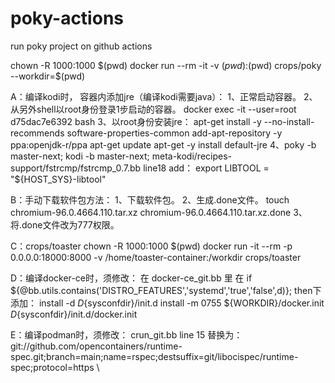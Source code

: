 # poky-actions
run poky project on github actions

chown -R 1000:1000 $(pwd)
docker run --rm -it -v $(pwd):$(pwd) crops/poky --workdir=$(pwd)

A：编译kodi时，
      容器内添加jre（编译kodi需要java）：
	1、正常启动容器。
	2、从另外shell以root身份登录1步启动的容器。
   	 docker exec -it --user=root d75dac7e6392 bash 
	3、以root身份安装jre：
    	apt-get install -y --no-install-recommends software-properties-common
    	add-apt-repository -y ppa:openjdk-r/ppa
    	apt-get update
    	apt-get -y install default-jre
    4、poky -b master-next;
       kodi -b master-next; 
       meta-kodi/recipes-support/fstrcmp/fstrcmp_0.7.bb line18 add：
           export LIBTOOL = "${HOST_SYS}-libtool" 

B：手动下载软件包方法：
	1、下载软件包。
	2、生成.done文件。
   	touch chromium-96.0.4664.110.tar.xz chromium-96.0.4664.110.tar.xz.done
	3、将.done文件改为777权限。

C：crops/toaster
	chown -R 1000:1000 $(pwd)
	docker run -it --rm -p 0.0.0.0:18000:8000 -v /home/toaster-container:/workdir crops/toaster



D：编译docker-ce时，须修改：
	在 docker-ce_git.bb 里
	在 if ${@bb.utils.contains('DISTRO_FEATURES','systemd','true','false',d)}; then下
	添加：
 		install -d ${D}${sysconfdir}/init.d
		install -m 0755 ${WORKDIR}/docker.init ${D}${sysconfdir}/init.d/docker.init	      


E：编译podman时，须修改：
	crun_git.bb   line 15 替换为：
      	git://github.com/opencontainers/runtime-spec.git;branch=main;name=rspec;destsuffix=git/libocispec/runtime-spec;protocol=https \